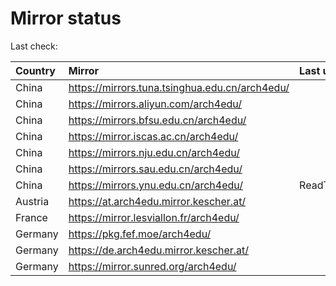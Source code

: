 <script src="./time.js"></script>
# Mirror status
Last check: <script type="text/javascript">localize(1693934144.53525);</script>

|Country|Mirror|Last update|
|:------|:-----|:----------|
|China|https://mirrors.tuna.tsinghua.edu.cn/arch4edu/|<script type="text/javascript">localize(1693895692);</script>|
|China|https://mirrors.aliyun.com/arch4edu/|<script type="text/javascript">localize(1693809132);</script>|
|China|https://mirrors.bfsu.edu.cn/arch4edu/|<script type="text/javascript">localize(1693895518);</script>|
|China|https://mirror.iscas.ac.cn/arch4edu/|<script type="text/javascript">localize(1693895692);</script>|
|China|https://mirrors.nju.edu.cn/arch4edu/|<script type="text/javascript">localize(1693809132);</script>|
|China|https://mirrors.sau.edu.cn/arch4edu/|<script type="text/javascript">localize(1693895692);</script>|
|China|https://mirrors.ynu.edu.cn/arch4edu/|ReadTimeout|
|Austria|https://at.arch4edu.mirror.kescher.at/|<script type="text/javascript">localize(1693895692);</script>|
|France|https://mirror.lesviallon.fr/arch4edu/|<script type="text/javascript">localize(1693895692);</script>|
|Germany|https://pkg.fef.moe/arch4edu/|<script type="text/javascript">localize(1693895692);</script>|
|Germany|https://de.arch4edu.mirror.kescher.at/|<script type="text/javascript">localize(1693895692);</script>|
|Germany|https://mirror.sunred.org/arch4edu/|<script type="text/javascript">localize(1693895692);</script>|

<script src="./tablefilter/tablefilter.js"></script>
<script src="./table.js"></script>